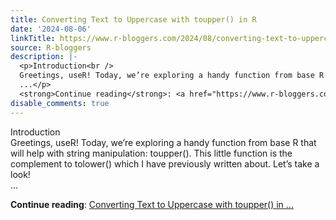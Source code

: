 ```yaml
---
title: Converting Text to Uppercase with toupper() in R
date: '2024-08-06'
linkTitle: https://www.r-bloggers.com/2024/08/converting-text-to-uppercase-with-toupper-in-r/
source: R-bloggers
description: |-
  <p>Introduction<br />
  Greetings, useR! Today, we’re exploring a handy function from base R that will help with string manipulation: toupper(). This little function is the complement to tolower() which I have previously written about. Let’s take a look!<br />
  ...</p>
  <strong>Continue reading</strong>: <a href="https://www.r-bloggers.com/2024/08/converting-text-to-uppercase-with-toupper-in-r/">Converting Text to Uppercase with toupper() in ...
disable_comments: true
---
```

<p>Introduction<br />
Greetings, useR! Today, we’re exploring a handy function from base R that will help with string manipulation: toupper(). This little function is the complement to tolower() which I have previously written about. Let’s take a look!<br />
...</p>
<strong>Continue reading</strong>: <a href="https://www.r-bloggers.com/2024/08/converting-text-to-uppercase-with-toupper-in-r/">Converting Text to Uppercase with toupper() in ...